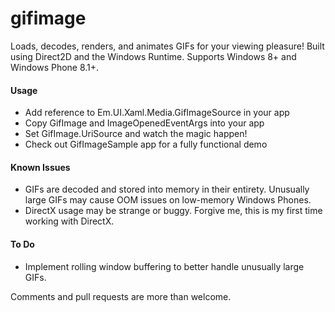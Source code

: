 gifimage
========

Loads, decodes, renders, and animates GIFs for your viewing pleasure! Built using Direct2D and the Windows Runtime. Supports Windows 8+ and Windows Phone 8.1+.

#### Usage
* Add reference to Em.UI.Xaml.Media.GifImageSource in your app
* Copy GifImage and ImageOpenedEventArgs into your app
* Set GifImage.UriSource and watch the magic happen!
* Check out GifImageSample app for a fully functional demo

#### Known Issues
* GIFs are decoded and stored into memory in their entirety. Unusually large GIFs may cause OOM issues on low-memory Windows Phones.
* DirectX usage may be strange or buggy. Forgive me, this is my first time working with DirectX.

#### To Do
* Implement rolling window buffering to better handle unusually large GIFs.

Comments and pull requests are more than welcome.
